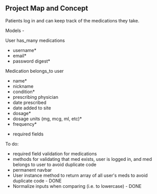 Project Map and Concept
-----------------------
Patients log in and can keep track of the medications they take.

Models -

User
has_many medications
- username*
- email*
- password digest*

Medication
belongs_to user
- name*
- nickname
- condition*
- prescribing physician
- date prescribed
- date added to site
- dosage*
- dosage units (mg, mcg, ml, etc)*
- frequency*

* required fields


To do:

- required field validation for medications
- methods for validating that med exists, user is logged in, and med belongs to user to avoid duplicate code
- permanent navbar
- User instance method to return array of all user's meds to avoid duplicate code - DONE
- Normalize inputs when comparing (i.e. to lowercase) - DONE
